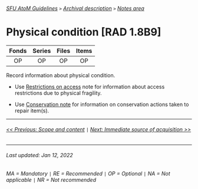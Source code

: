 ###### [SFU AtoM Guidelines](../README.md) `>` [Archival description](overview.md) `>` [Notes area](overview.md#notes-area)

# Physical condition [RAD 1.8B9]
| Fonds 	| Series 	| Files 	| Items 	|
|:-----:	|:------:	|:-----:	|:-----:	|
|   OP    |   OP    |   OP  	|   OP  	|

Record information about physical condition.
- Use [Restrictions on access](restrictions-on-access.md) note for information about access restrictions due to physical fragility.

- Use [Conservation note](conservation-note.md) for information on conservation actions taken to repair item(s).

---
###### [<< Previous: Scope and content](scope-and-content.md) `|` [Next: Immediate source of acquisition >>](immediate-source-of-acquisition.md)
---
###### Last updated: Jan 12, 2022
###### MA = Mandatory `|` RE = Recommended `|` OP = Optional `|` NA = Not applicable `|` NR = Not recommended
